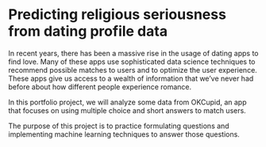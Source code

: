 # Predicting religious seriousness from dating profile data

In recent years, there has been a massive rise in the usage of dating apps to find love. Many of these apps use sophisticated data science techniques to recommend possible matches to users and to optimize the user experience. These apps give us access to a wealth of information that we’ve never had before about how different people experience romance.

In this portfolio project, we will analyze some data from OKCupid, an app that focuses on using multiple choice and short answers to match users.

The purpose of this project is to practice formulating questions and implementing machine learning techniques to answer those questions.
